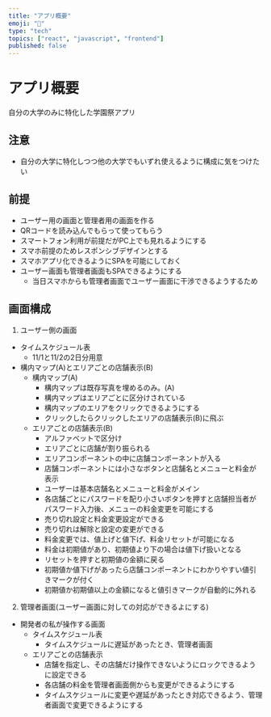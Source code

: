 ```yaml
---
title: "アプリ概要"
emoji: "📘"
type: "tech"
topics: ["react", "javascript", "frontend"]
published: false
---
```


# アプリ概要  
自分の大学のみに特化した学園祭アプリ

## 注意
- 自分の大学に特化しつつ他の大学でもいずれ使えるように構成に気をつけたい

## 前提
- ユーザー用の画面と管理者用の画面を作る
- QRコードを読み込んでもらって使ってもらう
- スマートフォン利用が前提だがPC上でも見れるようにする
- スマホ前提のためレスポンシブデザインとする
- スマホアプリ化できるようにSPAを可能にしておく
 - ユーザー画面も管理者画面もSPAできるようにする
   - 当日スマホからも管理者画面でユーザー画面に干渉できるようするため

## 画面構成
1. ユーザー側の画面
  - タイムスケジュール表
    - 11/1と11/2の2日分用意
  - 構内マップ(A)とエリアごとの店舗表示(B)
    - 構内マップ(A)
      - 構内マップは既存写真を埋めるのみ。(A)
      - 構内マップはエリアごとに区分けされている
      - 構内マップのエリアをクリックできるようにする
      - クリックしたらクリックしたエリアの店舗表示(B)に飛ぶ
    - エリアごとの店舗表示(B)
      - アルファベットで区分け
      - エリアごとに店舗が割り振られる
      - エリアコンポーネントの中に店舗コンポーネントが入る
      - 店舗コンポーネントには小さなボタンと店舗名とメニューと料金が表示
      - ユーザーは基本店舗名とメニューと料金がメイン
      - 各店舗ごとにパスワードを配り小さいボタンを押すと店舗担当者がパスワード入力後、メニューの料金変更を可能にする
      - 売り切れ設定と料金変更設定ができる
      - 売り切れは解除と設定の変更ができる
      - 料金変更では、値上げと値下げ、料金リセットが可能になる
      - 料金は初期値があり、初期値より下の場合は値下げ扱いとなる
      - リセットを押すと初期値の金額に戻る
      - 初期値か値下げがあったら店舗コンポーネントにわかりやすい値引きマークが付く
      - 初期値か初期値以上の金額になると値引きマークが自動的に外れる

2. 管理者画面(ユーザー画面に対しての対応ができるよにする)
- 開発者の私が操作する画面
  - タイムスケジュール表
    - タイムスケジュールに遅延があったとき、管理者画面
  - エリアごとの店舗表示
    - 店舗を指定し、その店舗だけ操作できないようにロックできるように設定できる
    - 各店舗の料金を管理者画面側からも変更ができるようにする
    - タイムスケジュールに変更や遅延があったとき対応できるよう、管理者画面で変更できるようにする